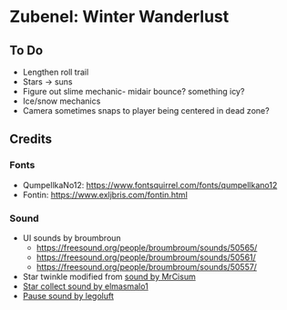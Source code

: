 # Zubenel: Winter Wanderlust

## To Do

- Lengthen roll trail
- Stars -> suns
- Figure out slime mechanic- midair bounce? something icy?
- Ice/snow mechanics
- Camera sometimes snaps to player being centered in dead zone?

## Credits

### Fonts

- QumpellkaNo12: https://www.fontsquirrel.com/fonts/qumpellkano12
- Fontin: https://www.exljbris.com/fontin.html

### Sound
- UI sounds by broumbroun
	- https://freesound.org/people/broumbroum/sounds/50565/
	- https://freesound.org/people/broumbroum/sounds/50561/
	- https://freesound.org/people/broumbroum/sounds/50557/
- Star twinkle modified from [sound by MrCisum](https://freesound.org/people/MrCisum/sounds/336664/)
- [Star collect sound by elmasmalo1](https://freesound.org/people/elmasmalo1/sounds/350841/)
- [Pause sound by legoluft](https://opengameart.org/content/atmospheric-interaction-sound-pack)
